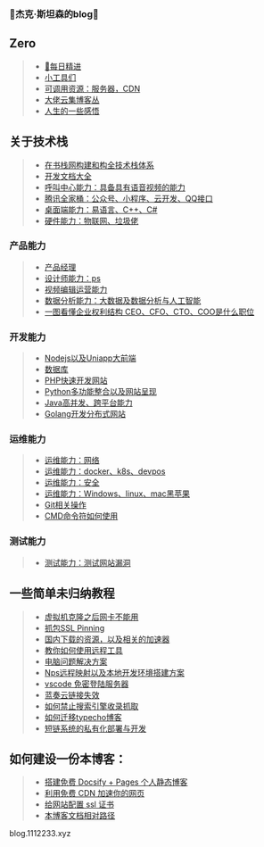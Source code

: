 ### 👋杰克·斯坦森的blog👋

## Zero

> * [🔭每日精进](Note/index/index.md)
> * [小工具们](Note/index/tools.md)
> * [可调用资源：服务器，CDN](Note/index/res.md)
> * [大佬云集博客丛](Note/index/blogs.md)
> * [人生的一些感悟](Note/index/Think.md)

## 关于技术栈

> * [在书栈网构建和构全技术栈体系](https://www.bookstack.cn/)
> * [开发文档大全](https://www.wenjiangs.com/doc)
> * [呼叫中心能力：具备具有语音视频的能力](Note/TechN/callcenter/index.md)
> * [腾讯全家桶：公众号、小程序、云开发、QQ接口](Note/TechN/Tencent.md)
> * [桌面端能力：易语言、C++、C#](Note/TechN/Epl.md)
> * [硬件能力：物联网、垃圾佬](Note/TechN/Hardware.md)

### 产品能力

> * [产品经理](Note/tx_company/product.md)
> * [设计师能力：ps](Note/TechN/design/ndex.md)
> * [视频编辑运营能力](Note/TechN/Video.md)
> * [数据分析能力：大数据及数据分析与人工智能](Note/TechN/BigData/index.md)
> * [一图看懂企业权利结构 CEO、CFO、CTO、COO是什么职位](Note/tx_company/compay_jiagou.md)

### 开发能力

> * [Nodejs以及Uniapp大前端](Note/TechN/Nodejs/index.md)
> * [数据库](Note/TechN/Databases/index.md)
> * [PHP快速开发网站](Note/TechN/php/index.md)
> * [Python多功能整合以及网站呈现](Note/TechN/python/index.md)
> * [Java高并发、跨平台能力](Note/TechN/Java/index.md)
> * [Golang开发分布式网站](Note/TechN/Golang/index.md)

### 运维能力

> * [运维能力：网络](Note/TechN/Network/index.md)
> * [运维能力：docker、k8s、devpos](Note/TechN/Cloudcomputing/index.md)
> * [运维能力：安全](Note/TechN/Safe/index.md)
> * [运维能力：Windows、linux、mac黑苹果](Note/TechN/Server/index.md)
> * [Git相关操作](Note/TechN/Git/index.md)
> * [CMD命令符如何使用](Note/other/cmd.md)

### 测试能力

> * [测试能力：测试网站漏洞](Note/TechN/Test.md)

## 一些简单未归纳教程

> * [虚拟机克隆之后网卡不能用](Note/Doc/VMware_Network.md)
> * [抓包SSL Pinning](Note/Doc/ssl_Pinning.md)
> * [国内下载的资源，以及相关的加速器](Note/Doc/download.md)
> * [教你如何使用远程工具](Note/Doc/yuan-cheng.md)
> * [电脑问题解决方案](Note/Service/s1.md)
> * [Nps远程映射以及本地开发环境搭建方案](Note/Service/nps.md)
> * [vscode 免密登陆服务器](vscode-ssh/vscode-ssh.md)
> * [蓝奏云链接失效](Note/other/lanzou.md)
> * [如何禁止搜索引擎收录抓取](Note/other/seo.md)
> * [如何迁移typecho博客](Note/other/typecho.md)
> * [短链系统的私有化部署与开发](Note/other/short-link.md)

## 如何建设一份本博客：

> * [搭建免费 Docsify + Pages 个人静态博客](new-blog/README.md)
> * [利用免费 CDN 加速你的网页](speedup-web/speedup-web.md)
> * [给网站配置 ssl 证书](ssl-ngnix/README.md)
> * [本博客文档相对路径](https://www.wenjiangs.com/doc/docsifyjs-configuration)



blog.1112233.xyz
